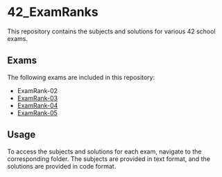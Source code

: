 # 42_ExamRanks

This repository contains the subjects and solutions for various 42 school exams.

## Exams

The following exams are included in this repository:

  - ExamRank-02
  - [ExamRank-03](./ExamRank-03/)
  - [ExamRank-04](./ExamRank-04/)
  - [ExamRank-05](./ExamRank-05/)
  
## Usage

To access the subjects and solutions for each exam, navigate to the corresponding folder. The subjects are provided in text format, and the solutions are provided in code format.

